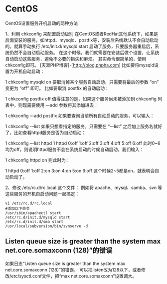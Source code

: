 # CentOS


CentOS设置服务开机启动的两种方法

1、利用 chkconfig 来配置启动级别
在CentOS或者RedHat其他系统下，如果是后面安装的服务，如httpd、mysqld、postfix等，安装后系统默认不会自动启动的。就算手动执行 /etc/init.d/mysqld start 启动了服务，只要服务器重启后，系统仍然不会自动启动服务。 在这个时候，我们就需要在安装后做个设置，让系统自动启动这些服务，避免不必要的损失和麻烦。 其实命令很简单的，使用chkconfig即可。
[天涯PHP博客]-[http://blog.phpha.com]
比如要将mysqld设置为开机自动启动：

1
chkconfig mysqld on
要取消掉某个服务自动启动，只需要将最后的参数 “on” 变更为 “off” 即可。
比如要取消 postfix 的自动启动：

1
chkconfig postfix off
值得注意的是，如果这个服务尚未被添加到 chkconfig 列表中，则现需要使用 –-add 参数将其添加进去：

1
chkconfig –-add postfix
如果要查询当前所有自动启动的服务，可以输入：

1
chkconfig -–list
如果只想看指定的服务，只需要在 “–-list” 之后加上服务名就好了，比如查看httpd服务是否为自动启动：

1
chkconfig –-list httpd
1
httpd 0:off 1:off 2:off 3:off 4:off 5:off 6:off
此时0~6均为off，则说明httpd服务不会在系统启动的时候自动启动。我们输入：

1
chkconfig httpd on
则此时为：

1
httpd 0:off 1:off 2:on 3:on 4:on 5:on 6:off
这个时候2~5都是on，就表明会自动启动了。

2、修改 /etc/rc.d/rc.local 这个文件：
例如将 apache、mysql、samba、svn 等这些服务的开机自启动问题一起搞定：

```
vi /etc/rc.d/rc.local
#添加以下命令
/usr/sbin/apachectl start
/etc/rc.d/init.d/mysqld start
/etc/rc.d/init.d/smb start
/usr/local/subversion/bin/svnserve -d
```

## Listen queue size is greater than the system max net.core.somaxconn (128)”的错误
如果日志“Listen queue size is greater than the system max net.core.somaxconn (128)”的错误， 可以把listen改为128以下，或者修改/etc/sysctl.conf文件，把“max net.core.somaxconn”设置调大。
